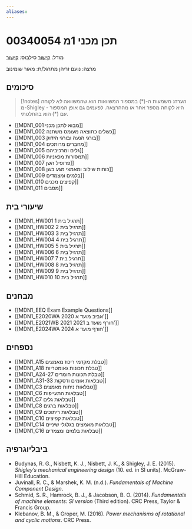 ```yaml
---
aliases:
---
```

# תכן מכני 1מ 00340054

מודל: [קישור](https://moodle24.technion.ac.il/course/view.php?id=145)
סילבוס: [קישור](https://moodle24.technion.ac.il/pluginfile.php/109737/mod_resource/content/11/syllabus_034054_Winter-2025_v02.pdf)

מרצה: נועם זריהן
מתרגל/ת: מאור שומינוב

## סיכומים

>[!notes] הערה: 
 >משמעות ה-$(\text{*})$ במספור המשוואות הוא שהמשוואה *לא* לקוחה מ-Shigley - היא לקוחה מספר אחר או מההרצאה. לפעמים גם אופן המספור עם $(\text{*})$ הוא בהחלטתי.

- [[MDN1_001 מבוא לתכן מכני]]
- [[MDN1_002 כשלים כתוצאה מעומס משתנה]]
- [[MDN1_003 בורגי הנעה ובורגי הידוק]]
- [[MDN1_004 מחברים מרותכים]]
- [[MDN1_005 גלים ומרכיביהם]]
- [[MDN1_006 תמסורות מכאניות]]
- [[MDN1_007 פרופיל השן]]
- [[MDN1_008 כוחות שילוב ומאמצי מגע בשן]]
- [[MDN1_009 בלמים ומצמדים]]
- [[MDN1_010 קפיצים מכנים]]
- [[MDN1_011 מסבים]]

## שיעורי בית
- [[MDN1_HW001 תרגיל בית 1]]
- [[MDN1_HW002 תרגיל בית 2]]
- [[MDN1_HW003 תרגיל בית 3]]
- [[MDN1_HW004 תרגיל בית 4]]
- [[MDN1_HW005 תרגיל בית 5]]
- [[MDN1_HW006 תרגיל בית 6]]
- [[MDN1_HW007 תרגיל בית 7]]
- [[MDN1_HW008 תרגיל בית 8]]
- [[MDN1_HW009 תרגיל בית 9]]
- [[MDN1_HW010 תרגיל בית 10]]
## מבחנים

- [[MDN1_EEQ Exam Example Questions]]
- [[MDN1_E2020WA 2020 אביב מועד א']]
- [[MDN1_E2021WB 2021 2021 חורף מועד ב']]
- [[MDN1_E2024WA 2024 חורף מועד א']]

## נספחים
- [[MDN1_A15 טבלת מקדמי ריכוז מאמצים]]
- [[MDN1_A18 טבלת תכונות גאומטריות]]
- [[MDN1_A24-27 טבלת תכונות חומרים]]
- [[MDN1_A31-33 טבלאות אומים ודסקות]]
- [[MDN1_C3 טבלאות ניתוח מאמצים]]
- [[MDN1_C6 טבלאות התעייפות]]
- [[MDN1_C7 טבלאות גלים]]
- [[MDN1_C8 טבלאות ברגים]]
- [[MDN1_C9 טבלאות ריתוכים]]
- [[MDN1_C10 טבלאות קפיצים]]
- [[MDN1_C14 טבלאות מאמצים בגלגלי שיניים]]
- [[MDN1_C16 טבלאות בלמים ומצמדים]]
## ביבליוגרפיה
- Budynas, R. G., Nisbett, K. J., Nisbett, J. K., & Shigley, J. E. (2015). _Shigley’s mechanical engineering design_ (10. ed. in SI units). McGraw-Hill Education.
- Juvinall, R. C., & Marshek, K. M. (n.d.). _Fundamentals of Machine Component Design_.
- Schmid, S. R., Hamrock, B. J., & Jacobson, B. O. (2014). _Fundamentals of machine elements: SI version_ (Third edition). CRC Press, Taylor & Francis Group.
- Klebanov, B. M., & Groper, M. (2016). _Power mechanisms of rotational and cyclic motions_. CRC Press.